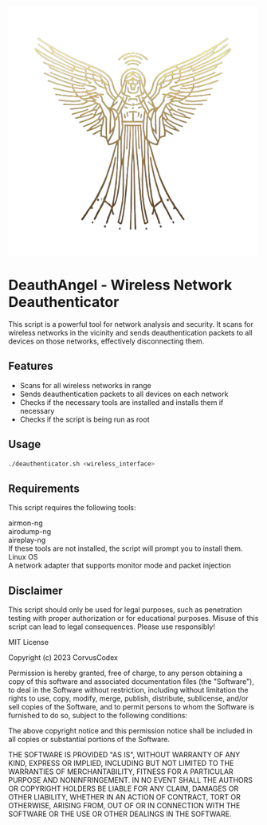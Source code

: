   <img src="https://github.com/CorvusCodex/DeauthAngel/blob/main/deauthangel.png?raw=true">
</p>

# DeauthAngel - Wireless Network Deauthenticator

This script is a powerful tool for network analysis and security. It scans for wireless networks in the vicinity and sends deauthentication packets to all devices on those networks, effectively disconnecting them.

## Features

- Scans for all wireless networks in range
- Sends deauthentication packets to all devices on each network
- Checks if the necessary tools are installed and installs them if necessary
- Checks if the script is being run as root

## Usage

```bash
./deauthenticator.sh <wireless_interface>
```
## Requirements
This script requires the following tools:

airmon-ng <br>
airodump-ng <br>
aireplay-ng <br>
If these tools are not installed, the script will prompt you to install them.  <br>
Linux OS <br>
A network adapter that supports monitor mode and packet injection

## Disclaimer
This script should only be used for legal purposes, such as penetration testing with proper authorization or for educational purposes. Misuse of this script can lead to legal consequences. Please use responsibly!

MIT License

Copyright (c) 2023 CorvusCodex

Permission is hereby granted, free of charge, to any person obtaining a copy
of this software and associated documentation files (the "Software"), to deal
in the Software without restriction, including without limitation the rights
to use, copy, modify, merge, publish, distribute, sublicense, and/or sell
copies of the Software, and to permit persons to whom the Software is
furnished to do so, subject to the following conditions:

The above copyright notice and this permission notice shall be included in all
copies or substantial portions of the Software.

THE SOFTWARE IS PROVIDED "AS IS", WITHOUT WARRANTY OF ANY KIND, EXPRESS OR
IMPLIED, INCLUDING BUT NOT LIMITED TO THE WARRANTIES OF MERCHANTABILITY,
FITNESS FOR A PARTICULAR PURPOSE AND NONINFRINGEMENT. IN NO EVENT SHALL THE
AUTHORS OR COPYRIGHT HOLDERS BE LIABLE FOR ANY CLAIM, DAMAGES OR OTHER
LIABILITY, WHETHER IN AN ACTION OF CONTRACT, TORT OR OTHERWISE, ARISING FROM,
OUT OF OR IN CONNECTION WITH THE SOFTWARE OR THE USE OR OTHER DEALINGS IN THE
SOFTWARE.
